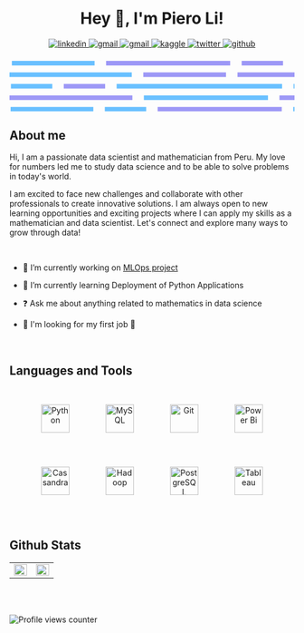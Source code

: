# <div align="center">Hey 👋, I'm Piero Li!</div>  
  

<div align="center">
<a href="https://linkedin.com/in/piero-fernando-li-llaja-76164b16b" target="_blank">
<img src=https://img.shields.io/badge/linkedin-%231E77B5.svg?&style=for-the-badge&logo=linkedin&logoColor=white alt=linkedin style="margin-bottom: 5px;" />
</a>
<a href="mailto:emprendedor040298@gmail.com" target="_blank">
<img src=https://img.shields.io/badge/Gmail-D14836?style=for-the-badge&logo=gmail&logoColor=white alt=gmail style="margin-bottom: 5px;" />
</a>  
<a href="mailto:pfernando99@hotmail.com" target="_blank">
<img src=https://img.shields.io/badge/Microsoft_Outlook-0078D4?style=for-the-badge&logo=microsoft-outlook&logoColor=white alt=gmail style="margin-bottom: 5px;" />
</a>
<a href="https://www.kaggle.com/steveli99" target="_blank">
<img src=https://img.shields.io/badge/kaggle-%2344BAE8.svg?&style=for-the-badge&logo=kaggle&logoColor=white alt=kaggle style="margin-bottom: 5px;" />
</a>   
<a href="https://twitter.com/SteveLi35209051" target="_blank">
<img src=https://img.shields.io/badge/twitter-%2300acee.svg?&style=for-the-badge&logo=twitter&logoColor=white alt=twitter style="margin-bottom: 5px;" />
</a>
<a href="https://github.com/PedroLiLL" target="_blank">
<img src=https://img.shields.io/badge/github-%2324292e.svg?&style=for-the-badge&logo=github&logoColor=white alt=github style="margin-bottom: 5px;" />
</a> 
</div>  
  
<br>

<?xml version="1.0" encoding="utf-8"?>
<svg xmlns="http://www.w3.org/2000/svg" viewBox="0 0 1240 220">
  <g>
    <rect fill="#69C0FF" height="20" width="360" x="0" y="0"/>
    <rect fill="#9d98f6" height="20" width="540" x="410" y="0"/>
    <rect fill="#9d98f6" height="20" width="180" x="1000" y="0"/>
    <rect fill="#9d98f6" height="20" width="180" x="2000" y="0"/>
    <rect fill="#9d98f6" height="20" width="360" x="2640" y="0"/>
    <rect fill="#69C0FF" height="20" width="360" x="2230" y="0"/>
    <rect fill="#69C0FF" height="20" width="720" x="1230" y="0"/>
    <rect fill="#69C0FF" height="20" width="360" x="3050" y="0"/>
    <rect fill="#9d98f6" height="20" width="540" x="3460" y="0"/>
    <rect fill="#9d98f6" height="20" width="180" x="4050" y="0"/>
    <rect fill="#9d98f6" height="20" width="180" x="5050" y="0"/>
    <rect fill="#9d98f6" height="20" width="360" x="5690" y="0"/>
    <rect fill="#69C0FF" height="20" width="360" x="5280" y="0"/>
    <rect fill="#69C0FF" height="20" width="720" x="4280" y="0"/>
    <animateTransform attributeName="transform" attributeType="XML" dur="15s" from="-3050" repeatCount="indefinite" to="0" type="translate"/>
  </g>
  <g>
    <rect fill="#69C0FF" height="20" width="180" x="1770" y="50"/>
    <rect fill="#9d98f6" height="20" width="360" x="590" y="50"/>
    <rect fill="#9d98f6" height="20" width="540" x="2590" y="50"/>
    <rect fill="#69C0FF" height="20" width="540" x="2000" y="50"/>
    <rect fill="#69C0FF" height="20" width="540" x="0" y="50"/>
    <rect fill="#9d98f6" height="20" width="720" x="1000" y="50"/>
    <rect fill="#69C0FF" height="20" width="180" x="4950" y="50"/>
    <rect fill="#9d98f6" height="20" width="360" x="3770" y="50"/>
    <rect fill="#9d98f6" height="20" width="540" x="5770" y="50"/>
    <rect fill="#69C0FF" height="20" width="540" x="5180" y="50"/>
    <rect fill="#69C0FF" height="20" width="540" x="3180" y="50"/>
    <rect fill="#9d98f6" height="20" width="720" x="4180" y="50"/>
    <animateTransform attributeName="transform" attributeType="XML" dur="20s" from="0" repeatCount="indefinite" to="-3180" type="translate"/>
  </g>
  <g>
    <rect fill="#9d98f6" height="20" width="180" x="230" y="100"/>
    <rect fill="#69C0FF" height="20" width="180" x="0" y="100"/>
    <rect fill="#9d98f6" height="20" width="360" x="2640" y="100"/>
    <rect fill="#9d98f6" height="20" width="360" x="1640" y="100"/>
    <rect fill="#69C0FF" height="20" width="360" x="1230" y="100"/>
    <rect fill="#69C0FF" height="20" width="540" x="2050" y="100"/>
    <rect fill="#69C0FF" height="20" width="720" x="460" y="100"/>
    <rect fill="#9d98f6" height="20" width="180" x="3280" y="100"/>
    <rect fill="#69C0FF" height="20" width="180" x="3050" y="100"/>
    <rect fill="#9d98f6" height="20" width="360" x="5690" y="100"/>
    <rect fill="#9d98f6" height="20" width="360" x="4690" y="100"/>
    <rect fill="#69C0FF" height="20" width="360" x="4280" y="100"/>
    <rect fill="#69C0FF" height="20" width="540" x="5100" y="100"/>
    <rect fill="#69C0FF" height="20" width="720" x="3510" y="100"/>
    <animateTransform attributeName="transform" attributeType="XML" dur="25s" from="-3050" repeatCount="indefinite" to="0" type="translate"/>
  </g>
  <g>
    <rect fill="#69C0FF" height="20" width="180" x="1820" y="150"/>
    <rect fill="#9d98f6" height="20" width="180" x="1180" y="150"/>
    <rect fill="#69C0FF" height="20" width="360" x="2820" y="150"/>
    <rect fill="#9d98f6" height="20" width="360" x="1410" y="150"/>
    <rect fill="#69C0FF" height="20" width="540" x="590" y="150"/>
    <rect fill="#9d98f6" height="20" width="540" x="0" y="150"/>
    <rect fill="#9d98f6" height="20" width="720" x="2050" y="150"/>
    <rect fill="#69C0FF" height="20" width="180" x="5050" y="150"/>
    <rect fill="#9d98f6" height="20" width="180" x="4410" y="150"/>
    <rect fill="#69C0FF" height="20" width="360" x="6050" y="150"/>
    <rect fill="#9d98f6" height="20" width="360" x="4640" y="150"/>
    <rect fill="#69C0FF" height="20" width="540" x="3820" y="150"/>
    <rect fill="#9d98f6" height="20" width="540" x="3230" y="150"/>
    <rect fill="#9d98f6" height="20" width="720" x="5280" y="150"/>
    <animateTransform attributeName="transform" attributeType="XML" dur="30s" from="0" repeatCount="indefinite" to="-3230" type="translate"/>
  </g>
  <g>
    <rect fill="#9d98f6" height="20" width="180" x="3050" y="200"/>
    <rect fill="#9d98f6" height="20" width="180" x="2230" y="200"/>
    <rect fill="#69C0FF" height="20" width="180" x="410" y="200"/>
    <rect fill="#9d98f6" height="20" width="360" x="1820" y="200"/>
    <rect fill="#69C0FF" height="20" width="360" x="0" y="200"/>
    <rect fill="#69C0FF" height="20" width="540" x="2460" y="200"/>
    <rect fill="#69C0FF" height="20" width="540" x="1230" y="200"/>
    <rect fill="#9d98f6" height="20" width="540" x="640" y="200"/>
    <rect fill="#9d98f6" height="20" width="180" x="6330" y="200"/>
    <rect fill="#9d98f6" height="20" width="180" x="5510" y="200"/>
    <rect fill="#69C0FF" height="20" width="180" x="3690" y="200"/>
    <rect fill="#9d98f6" height="20" width="360" x="5100" y="200"/>
    <rect fill="#69C0FF" height="20" width="360" x="3280" y="200"/>
    <rect fill="#69C0FF" height="20" width="540" x="5740" y="200"/>
    <rect fill="#69C0FF" height="20" width="540" x="4510" y="200"/>
    <rect fill="#9d98f6" height="20" width="540" x="3920" y="200"/>
    <animateTransform attributeName="transform" attributeType="XML" dur="35s" from="-3280" repeatCount="indefinite" to="0" type="translate"/>
  </g>
</svg>


## About me   
Hi, I am a passionate data scientist and mathematician from Peru. My love for numbers led me to study data science and to be able to solve problems in today's world.

I am excited to face new challenges and collaborate with other professionals to create innovative solutions. I am always open to new learning opportunities and exciting projects where I can apply my skills as a mathematician and data scientist. Let's connect and explore many ways to grow through data!  
  

<br/>  


- 🔭 I’m currently working on [MLOps project](https://github.com/PedroLiLL/STEAM-MLOps)  
  

- 🌱 I’m currently learning Deployment of Python Applications  
  

- ❓ Ask me about anything related to mathematics in data science  
  

- 🤝 I'm looking for my first job 💼 

<br/>  


## Languages and Tools  
<div align="center">  
<a href="https://www.python.org/" target="_blank"><img style="margin: 30px" src="https://profilinator.rishav.dev/skills-assets/python-original.svg" alt="Python" height="50" /></a>  
<a href="https://www.mysql.com/" target="_blank"><img style="margin: 30px" src="https://profilinator.rishav.dev/skills-assets/mysql-original-wordmark.svg" alt="MySQL" height="50" /></a>  
<a href="https://github.com/" target="_blank"><img style="margin: 30px" src="https://profilinator.rishav.dev/skills-assets/git-scm-icon.svg" alt="Git" height="50" /></a>  
<a href="https://powerbi.microsoft.com/en-us/" target="_blank"><img style="margin: 30px" src="https://profilinator.rishav.dev/skills-assets/powerbi.png" alt="Power Bi" height="50" /></a>  
<a href="https://cassandra.apache.org/_/index.html" target="_blank"><img style="margin: 30px" src="https://profilinator.rishav.dev/skills-assets/apache_cassandra-icon.svg" alt="Cassandra" height="50" /></a>  
<a href="https://hadoop.apache.org/" target="_blank"><img style="margin: 30px" src="https://profilinator.rishav.dev/skills-assets/apache_hadoop-icon.svg" alt="Hadoop" height="50" /></a>  
<a href="https://www.postgresql.org/" target="_blank"><img style="margin: 30px" src="https://profilinator.rishav.dev/skills-assets/postgresql-original-wordmark.svg" alt="PostgreSQL" height="50" /></a>  
<a href="https://www.tableau.com/" target="_blank"><img style="margin: 30px" src="https://profilinator.rishav.dev/skills-assets/tableau.svg" alt="Tableau" height="50" /></a>  
</div>  

<br/>  


## Github Stats  
<table><tr><td valign="top" width="50%">

<img src="https://github-readme-stats.vercel.app/api?username=PedroLiLL&show_icons=true&count_private=true&hide_border=true" align="left" style="width: 100%" />

</td><td valign="top" width="50%">

<img src="https://github-readme-stats.vercel.app/api/top-langs/?username=PedroLiLL&hide_border=true&layout=compact" align="left" style="width: 100%" />

</td></tr></table>  

<br/>  

  

<br/>  

![Profile views counter](https://komarev.com/ghpvc/?username=PedroLiLL&&style=flat-square)  
  

<br/>  


<br />

